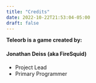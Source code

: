 ```yaml
---
title: "Credits"
date: 2022-10-22T21:53:04-05:00
draft: false
---
```



**Teleorb is a game created by:** 
  
#### Jonathan Deiss (aka FireSquid) 
- Project Lead
- Primary Programmer
